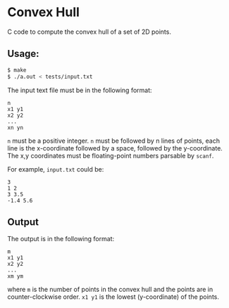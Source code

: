 # Convex Hull

C code to compute the convex hull of a set of 2D points.

## Usage:

```bash
$ make
$ ./a.out < tests/input.txt
```

The input text file must be in the following format:

```
n
x1 y1
x2 y2
...
xn yn
```

`n` must be a positive integer.
`n` must be followed by n lines of points,
each line is the x-coordinate followed by a space, followed
by the y-coordinate. The x,y coordinates must be floating-point
numbers parsable by `scanf`.

For example, `input.txt` could be:

```
3
1 2
3 3.5
-1.4 5.6
```

## Output

The output is in the following format:
```
m
x1 y1
x2 y2
...
xm ym
```

where `m` is the number of points in the convex hull
and the points are in counter-clockwise order.
`x1 y1` is the lowest (y-coordinate) of the points.
